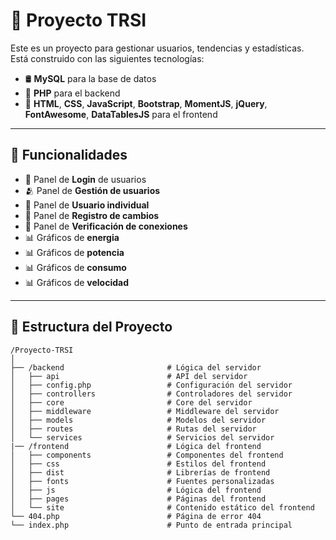 
# 🚀 Proyecto TRSI

Este es un proyecto para gestionar usuarios, tendencias y estadísticas.  
Está construido con las siguientes tecnologías:

- 🛢️ **MySQL** para la base de datos  
- 🐘 **PHP** para el backend  
- 🎨 **HTML**, **CSS**, **JavaScript**, **Bootstrap**, **MomentJS**, **jQuery**, **FontAwesome**, **DataTablesJS** para el frontend

---

## 🧩 Funcionalidades

- 🔐 Panel de **Login** de usuarios  
- 🫂 Panel de **Gestión de usuarios**
- 👤 Panel de **Usuario individual**
- 💱 Panel de **Registro de cambios**
- 🛜 Panel de **Verificación de conexiones**
- 📊 Gráficos de **energia**  
- 📊 Gráficos de **potencia**  
- 📊 Gráficos de **consumo**   
- 📊 Gráficos de **velocidad**  

---

## 📁 Estructura del Proyecto

```
/Proyecto-TRSI
│
├── /backend                       # Lógica del servidor
│   ├── api                        # API del servidor
│   ├── config.php                 # Configuración del servidor
│   ├── controllers                # Controladores del servidor
│   ├── core                       # Core del servidor
│   ├── middleware                 # Middleware del servidor
│   ├── models                     # Modelos del servidor
│   ├── routes                     # Rutas del servidor
│   └── services                   # Servicios del servidor 
|── /frontend                      # Lógica del frontend
│   ├── components                 # Componentes del frontend
│   ├── css                        # Estilos del frontend
│   ├── dist                       # Librerías de frontend
│   ├── fonts                      # Fuentes personalizadas
│   ├── js                         # Lógica del frontend
│   ├── pages                      # Páginas del frontend
│   └── site                       # Contenido estático del frontend
└── 404.php                        # Página de error 404
└── index.php                      # Punto de entrada principal
```